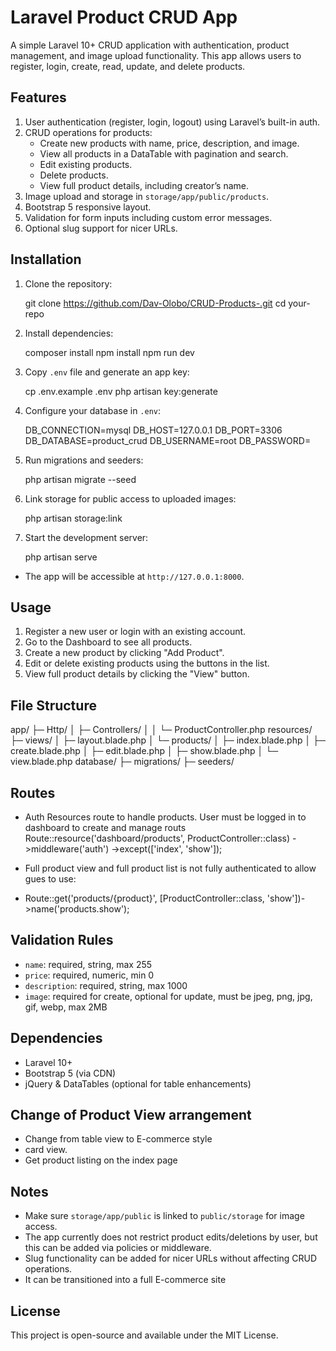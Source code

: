 # Laravel Product CRUD App

A simple Laravel 10+ CRUD application with authentication, product management, and image upload functionality. This app allows users to register, login, create, read, update, and delete products.

## Features

1. User authentication (register, login, logout) using Laravel’s built-in auth.
2. CRUD operations for products:
   - Create new products with name, price, description, and image.
   - View all products in a DataTable with pagination and search.
   - Edit existing products.
   - Delete products.
   - View full product details, including creator’s name.
3. Image upload and storage in `storage/app/public/products`.
4. Bootstrap 5 responsive layout.
5. Validation for form inputs including custom error messages.
6. Optional slug support for nicer URLs.

## Installation

1. Clone the repository:

   git clone https://github.com/Dav-Olobo/CRUD-Products-.git
   cd your-repo

2. Install dependencies:

   composer install
   npm install
   npm run dev

3. Copy `.env` file and generate an app key:

   cp .env.example .env
   php artisan key:generate

4. Configure your database in `.env`:

   DB_CONNECTION=mysql
   DB_HOST=127.0.0.1
   DB_PORT=3306
   DB_DATABASE=product_crud
   DB_USERNAME=root
   DB_PASSWORD=
5. Run migrations and seeders:

   php artisan migrate --seed

6. Link storage for public access to uploaded images:

   php artisan storage:link

7. Start the development server:

   php artisan serve

- The app will be accessible at `http://127.0.0.1:8000`.

## Usage

1. Register a new user or login with an existing account.
2. Go to the Dashboard to see all products.
3. Create a new product by clicking "Add Product".
4. Edit or delete existing products using the buttons in the list.
5. View full product details by clicking the "View" button.

## File Structure

app/
├─ Http/
│  ├─ Controllers/
│  │  └─ ProductController.php
resources/
├─ views/
│  ├─ layout.blade.php
│  └─ products/
│     ├─ index.blade.php
│     ├─ create.blade.php
│     ├─ edit.blade.php
│     ├─ show.blade.php
│     └─ view.blade.php
database/
├─ migrations/
├─ seeders/

## Routes

- Auth Resources route to handle products. User must be logged in to dashboard to create and manage routs
Route::resource('dashboard/products', ProductController::class)
    ->middleware('auth')
    ->except(['index', 'show']);   

- Full product view and full product list is not fully authenticated to allow gues to use:
 - Route::get('products/{product}', [ProductController::class, 'show'])->name('products.show');

## Validation Rules

- `name`: required, string, max 255
- `price`: required, numeric, min 0
- `description`: required, string, max 1000
- `image`: required for create, optional for update, must be jpeg, png, jpg, gif, webp, max 2MB

## Dependencies

- Laravel 10+
- Bootstrap 5 (via CDN)
- jQuery & DataTables (optional for table enhancements)

## Change of Product View arrangement
- Change from table view to E-commerce style 
- card view.
- Get product listing on the index page

## Notes

- Make sure `storage/app/public` is linked to `public/storage` for image access.
- The app currently does not restrict product edits/deletions by user, but this can be added via policies or middleware.
- Slug functionality can be added for nicer URLs without affecting CRUD operations.
- It can be transitioned into a full E-commerce site

## License

This project is open-source and available under the MIT License.